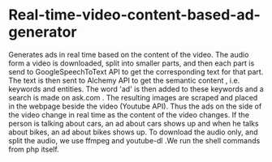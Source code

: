 Real-time-video-content-based-ad-generator
==========================================

Generates ads in real time based on the content of the video. The audio form a video is downloaded, split into smaller parts, and then each part is send to GoogleSpeechToText API to get the corresponding text for that part. The text is then sent to Alchemy API to get the semantic content , i.e. keywords and entities. The word 'ad' is then added to these keywords and a search is made on ask.com . The resulting images are scraped and placed in the webpage beside the video (Youtube API). Thus the ads on the side of the video change in real time as the content of the video changes. If the person is talking about cars, an ad about cars shows up and when he talks about bikes, an ad about bikes shows up. To download the audio only, and split the audio, we use ffmpeg and youtube-dl .We run the shell commands from php itself.
